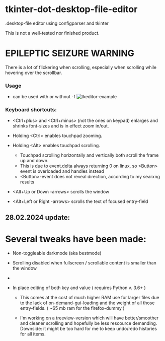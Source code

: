 # tkinter-dot-desktop-file-editor
.desktop-file editor using configparser and tkinter

This is not a well-tested nor finished product.

# EPILEPTIC SEIZURE WARNING
There is a lot of flickering when scrolling, especially when scrolling while hovering over the scrollbar.

### Usage
- can be used with or without -f
![tkeditor-example](https://github.com/Skrimpton/tkinter-dot-desktop-file-editor/assets/64572787/70e149e5-0210-4905-a023-251633455ed8)

### Keyboard shortcuts:

- <Ctrl+plus> and <Ctrl+minus> (not the ones on keypad) enlarges and shrinks font-sizes and is in effect zoom in/out.

- Holding \<Ctrl\> enables touchpad zooming.

- Holding \<Alt\> enables touchpad scrolling.
  - Touchpad scrolling horizontally and vertically both scroll the frame up and down.
  - This is due to event.delta always returning 0 on linux, so \<Button\> event is overloaded and handles instead
  - \<Button\>-event does not reveal direction, according to my searxng results

- \<Alt+Up or Down -arrows> scrolls the window

- \<Alt+Left or Right -arrows> scrolls the text of focused entry-field

## 28.02.2024 update:
# Several tweaks have been made:
- Non-toggleable darkmode (aka bestmode)
   
- Scrolling disabled when fullscreen / scrollable content is smaller than the window
- 
- In place editing of both key and value  ( requires Python v. 3.6+ )
  - This comes at the cost of much higher RAM use for larger files due to the lack of on-demand-gui-loading and the weight of all those entry-fields. ( ~65 mb ram for the firefox-dummy )
    
  - I'm working on a treeview-version which will have better/smoother and cleaner scrolling and hopefully be less rescource demanding. Downside: it might be too hard for me to keep undo/redo histories for all items. 
